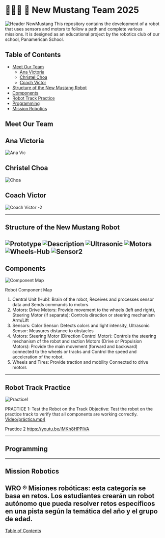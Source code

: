 # 🤖🇵🇦 🐎 New Mustang Team 2025
![Header NewMustang](https://github.com/user-attachments/assets/de13f198-3fd9-4c55-b596-5d7e2e113b69)
This repository contains the development of a robot that uses sensors and motors to follow a path and complete various missions. It is designed as an educational project by the robotics club of our school, Panamerican School.
## Table of Contents
- [Meet Our Team](#meet-our-team)
    - [Ana Victoria](#ana-victoria)
    - [Christel Choa](#christel-choa)
    - [Coach Victor](#coach-victor)
- [Structure of the New Mustang Robot](#structure-of-the-newmustang-robot)
- [Components](#Components)
- [Robot Track Practice](#robot-track-practice)
- [Programming](#programming)
- [Mission Robotics](#mission-robotics)

## Meet Our Team
## Ana Victoria
![Ana Vic](https://github.com/user-attachments/assets/67f17eb9-cd08-4e34-861a-6b5de21f82f4)
## Christel Choa
![Choa](https://github.com/user-attachments/assets/f6ca30c8-7844-49a0-aed9-2b8cb8b34baa)
## Coach Victor
![Coach Victor -2](https://github.com/user-attachments/assets/7250179b-2f0b-4f1e-8e63-facf6d7e64d4)

----

## Structure of the New Mustang Robot
![Prototype](https://github.com/user-attachments/assets/6cb657ea-4d41-4950-802b-88867fec96a3)
![Description](https://github.com/user-attachments/assets/f36fc052-006d-41dc-aaa5-b2d17daf594e)
![Ultrasonic](https://github.com/user-attachments/assets/2941ebbc-5b7f-4e76-9492-61b08ed07c74)
![Motors](https://github.com/user-attachments/assets/c4576df7-2ffd-438c-9043-0eac8145208b)
![Wheels-Hub](https://github.com/user-attachments/assets/0c414883-2ced-40e1-b5cd-5224cbeb778d)
![Sensor2](https://github.com/user-attachments/assets/9fe3caab-1c9c-47ff-856e-0709edb62075)
----
## Components
![Component Map](https://github.com/user-attachments/assets/7298b296-3010-4794-9217-b49bc0c5412e)

Robot Component Map
1. Central Unit (Hub): Brain of the robot, Receives and processes sensor data and Sends commands to motors
2. Motors: Drive Motors: Provide movement to the wheels (left and right), Steering Motor (if separate): Controls direction or steering mechanism
Arm/Lift 
3. Sensors: Color Sensor: Detects colors and light intensity, Ultrasonic Sensor: Measures distance to obstacles
4. Motors: Steering Motor (Direction Control Motor):
Controls the steering mechanism of the robot and raction Motors (Drive or Propulsion Motors):
Provide the main movement (forward and backward) connected to the wheels or tracks and Control the speed and acceleration of the robot.
5. Wheels and Tires:
Provide traction and mobility
Connected to drive motors
----
 ## Robot Track Practice
![Practice1](https://github.com/user-attachments/assets/2f6b08c6-20e2-46a2-8ba7-7729f4d60b95)

 PRACTICE 1: Test the Robot on the Track
Objective: Test the robot on the practice track to verify that all components are working correctly.
[Video/práctica.mp4](https://youtube.com/shorts/UFMvW3aFJpc?feature=share)

Practice 2
https://youtu.be/iMKh8HPPIVA

----

## Programming

----
## Mission Robotics
WRO ® Misiones robóticas: esta categoría se basa en retos.  Los estudiantes crearán  un robot autónomo que pueda resolver retos  específicos en una pista según la temática del año y el grupo de edad.
----

[Table of Contents](#table-of-contents)
